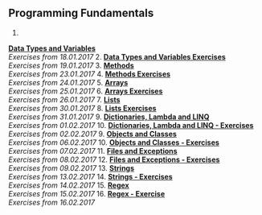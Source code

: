 <h2>Programming Fundamentals</h2>

1. <a href="https://github.com/Koceto/SoftUni/tree/master/Programming%20Fundamentals/Data%20Types%20and%20Variables">
<b>Data Types and Variables</b></a>
    <br><i>Exercises from 18.01.2017</i>
2. <a href="https://github.com/Koceto/SoftUni/tree/master/Programming%20Fundamentals/Data%20Types%20and%20Variables%20-%20Exercises">
<b>Data Types and Variables Exercises</b></a>
    <br><i>Exercises from 19.01.2017</i>
3. <a href="https://github.com/Koceto/SoftUni/tree/master/Programming%20Fundamentals/Methods">
<b>Methods</b></a>
    <br><i>Exercises from 23.01.2017</i>
4. <a href="https://github.com/Koceto/SoftUni/tree/master/Programming%20Fundamentals/Methods%20-%20Exercises">
<b>Methods Exercises</b></a>
    <br><i>Exercises from 24.01.2017</i>
5. <a href="https://github.com/Koceto/SoftUni/tree/master/Programming%20Fundamentals/Arrays">
<b>Arrays</b></a>
    <br><i>Exercises from 25.01.2017</i>
6. <a href="https://github.com/Koceto/SoftUni/tree/master/Programming%20Fundamentals/Arrays%20-%20Exercises">
<b>Arrays Exercises</b></a>
    <br><i>Exercises from 26.01.2017</i>
7. <a href="https://github.com/Koceto/SoftUni/tree/master/Programming%20Fundamentals/Lists">
<b>Lists</b></a>
    <br><i>Exercises from 30.01.2017</i>
8. <a href="https://github.com/Koceto/SoftUni/tree/master/Programming%20Fundamentals/Lists%20-%20Exercises">
<b>Lists Exercises</b></a>
    <br><i>Exercises from 31.01.2017</i>
9. <a href="https://github.com/Koceto/SoftUni/tree/master/Programming%20Fundamentals/Dictionaries%2C%20Lambda%20and%20LINQ">
<b>Dictionaries, Lambda and LINQ</b></a>
    <br><i>Exercises from 01.02.2017</i>
10. <a href="https://github.com/Koceto/SoftUni/tree/master/Programming%20Fundamentals/Dictionaries%2C%20Lambda%20and%20LINQ%20-%20Exercises">
<b>Dictionaries, Lambda and LINQ - Exercises</b></a>
    <br><i>Exercises from 02.02.2017</i>
9. <a href="https://github.com/Koceto/SoftUni/tree/master/Programming%20Fundamentals/Objects%20and%20Classes">
<b>Objects and Classes</b></a>
   <br><i>Exercises from 06.02.2017</i>
10. <a href="https://github.com/Koceto/SoftUni/tree/master/Programming%20Fundamentals/Objects%20and%20Classes%20-%20Exercises">
<b>Objects and Classes - Exercises</b></a>
    <br><i>Exercises from 07.02.2017</i>
11. <a href="https://github.com/Koceto/SoftUni/tree/master/Programming%20Fundamentals/Files%20and%20Exceptions">
    <b>Files and Exceptions</b></a>
   <br><i>Exercises from 08.02.2017</i>
12. <a href="https://github.com/Koceto/SoftUni/tree/master/Programming%20Fundamentals/Files%20and%20Exceptions%20-%20Exercises">
    <b>Files and Exceptions - Exercises</b></a>
    <br><i>Exercises from 09.02.2017</i>
13. <a href="https://github.com/Koceto/SoftUni/tree/master/Programming%20Fundamentals/Strings">
    <b>Strings</b></a>
   <br><i>Exercises from 13.02.2017</i>
14. <a href="https://github.com/Koceto/SoftUni/tree/master/Programming%20Fundamentals/Strings%20-%20Exercises">
    <b>Strings - Exercises</b></a>
    <br><i>Exercises from 14.02.2017</i>
15. <a href="https://github.com/Koceto/SoftUni/tree/master/Programming%20Fundamentals/Regex">
    <b>Regex</b></a>
   <br><i>Exercises from 15.02.2017</i>
16. <a href="https://github.com/Koceto/SoftUni/tree/master/Programming%20Fundamentals/Regex%20-%20Exercises">
    <b>Regex - Exercise</b></a>
    <br><i>Exercises from 16.02.2017</i>
